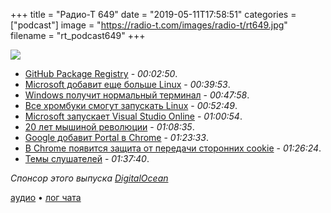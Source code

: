 +++
title = "Радио-Т 649"
date = "2019-05-11T17:58:51"
categories = ["podcast"]
image = "https://radio-t.com/images/radio-t/rt649.jpg"
filename = "rt_podcast649"
+++

![](https://radio-t.com/images/radio-t/rt649.jpg)

- [GitHub Package Registry](https://github.blog/2019-05-10-introducing-github-package-registry/) - *00:02:50*.
- [Microsoft добавит еще больше Linux](https://www.wired.com/story/enemies-no-more-microsoft-brings-linux-kernel-windows/) - *00:39:53*.
- [Windows получит нормальный терминал](https://techcrunch.com/2019/05/06/windows-gets-a-new-terminal/?tpcc=ECFB2019) - *00:47:58*.
- [Все хромбуки смогут запускать Linux](https://www.zdnet.com/article/all-chromebooks-will-also-be-linux-laptops-going-forward/) - *00:52:49*.
- [Microsoft запускает Visual Studio Online](https://techcrunch.com/2019/05/06/microsoft-launches-visual-studio-online-an-online-code-editor/) - *01:00:54*.
- [20 лет мышиной революции](https://gizmodo.com/20-years-ago-microsoft-changed-how-we-mouse-forever-1834274151) - *01:08:35*.
- [Google добавит Portal в Chrome](https://www.zdnet.com/article/google-launches-portals-a-new-web-page-navigation-system-for-chrome/) - *01:23:33*.
- [В Chrome появится защита от передачи сторонних cookie](http://www.opennet.ru/opennews/art.shtml?num=50661) - *01:26:24*.
- [Темы слушателей](https://radio-t.com/p/2019/05/07/prep-649/) - *01:37:40*.

*Спонсор этого выпуска [DigitalOcean](https://www.digitalocean.com)*


[аудио](http://cdn.radio-t.com/rt_podcast649.mp3) • [лог чата](http://chat.radio-t.com/logs/radio-t-649.html)
<audio src="http://cdn.radio-t.com/rt_podcast649.mp3" preload="none"></audio>
